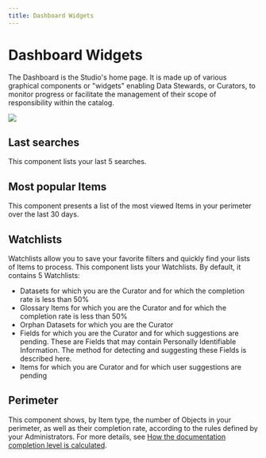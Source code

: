 ```yaml
---
title: Dashboard Widgets
---
```


# Dashboard Widgets

The Dashboard is the Studio's home page. It is made up of various graphical components or "widgets" enabling Data Stewards, or Curators, to monitor progress or facilitate the management of their scope of responsibility within the catalog.

  ![](/img/zeenea-dashboard-widgets.png)

## Last searches
This component lists your last 5 searches.

## Most popular Items
This component presents a list of the most viewed Items in your perimeter over the last 30 days.

## Watchlists
Watchlists allow you to save your favorite filters and quickly find your lists of Items to process. This component lists your Watchlists. By default, it contains 5 Watchlists:

* Datasets for which you are the Curator and for which the completion rate is less than 50%
* Glossary Items for which you are the Curator and for which the completion rate is less than 50%
* Orphan Datasets for which you are the Curator
* Fields for which you are the Curator and for which suggestions are pending. These are Fields that may contain Personally Identifiable Information. The method for detecting and suggesting these Fields is described here.
* Items for which you are Curator and for which user suggestions are pending

## Perimeter
This component shows, by Item type, the number of Objects in your perimeter, as well as their completion rate, according to the rules defined by your Administrators. For more details, see [How the documentation completion level is calculated](./zeenea-doc-completion-level.md).

